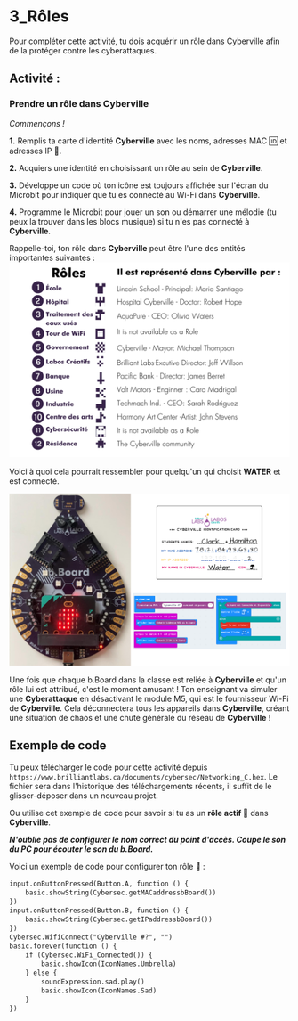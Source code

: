 # 3_Rôles

Pour compléter cette activité, tu dois acquérir un rôle dans Cyberville afin de la protéger contre les cyberattaques.

## Activité :
### Prendre un rôle dans Cyberville

*Commençons !*

__1.__ Remplis ta carte d'identité __Cyberville__ avec les noms, adresses MAC 🆔 et adresses IP 📮.

__2.__ Acquiers une identité en choisissant un rôle au sein de __Cyberville__.

__3.__ Développe un code où ton icône est toujours affichée sur l'écran du Microbit pour indiquer que tu es connecté au Wi-Fi dans __Cyberville__.

__4.__ Programme le Microbit pour jouer un son ou démarrer une mélodie (tu peux la trouver dans les blocs musique) si tu n'es pas connecté à __Cyberville__.

Rappelle-toi, ton rôle dans __Cyberville__ peut être l'une des entités importantes suivantes :
![Rol](https://github.com/Brilliant-Labs/code.bl/blob/code_alpha/packaged/docs/static/mb/projects/bboard-tutorials-cyberville/Networking/3_Role/Rol_FR.png?raw=true "Rol")

Voici à quoi cela pourrait ressembler pour quelqu'un qui choisit __WATER__ et est connecté.

![Step10](https://github.com/Brilliant-Labs/code.bl/blob/code_alpha/packaged/docs/static/mb/projects/bboard-tutorials-cyberville/Networking/3_Role/Step10_FR.png?raw=true "Step10")

Une fois que chaque b.Board dans la classe est reliée à __Cyberville__ et qu'un rôle lui est attribué, c'est le moment amusant ! Ton enseignant va simuler une __Cyberattaque__ en désactivant le module M5, qui est le fournisseur Wi-Fi de __Cyberville__. Cela déconnectera tous les appareils dans __Cyberville__, créant une situation de chaos et une chute générale du réseau de __Cyberville__ !

## Exemple de code

Tu peux télécharger le code pour cette activité depuis `https://www.brilliantlabs.ca/documents/cybersec/Networking_C.hex`. Le fichier sera dans l'historique des téléchargements récents, il suffit de le glisser-déposer dans un nouveau projet.

Ou utilise cet exemple de code pour savoir si tu as un __rôle actif 👤__ dans __Cyberville__.

__*N'oublie pas de configurer le nom correct du point d'accès. Coupe le son du PC pour écouter le son du b.Board.*__

Voici un exemple de code pour configurer ton rôle 👤 :

```blocks
input.onButtonPressed(Button.A, function () {
    basic.showString(Cybersec.getMACaddressbBoard())
})
input.onButtonPressed(Button.B, function () {
    basic.showString(Cybersec.getIPaddressbBoard())
})
Cybersec.WifiConnect("Cyberville #?", "")
basic.forever(function () {
    if (Cybersec.WiFi_Connected()) {
        basic.showIcon(IconNames.Umbrella)
    } else {
        soundExpression.sad.play()
        basic.showIcon(IconNames.Sad)
    }
})
```
